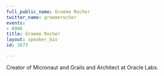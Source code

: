 ```yaml
---
full_public_name: Graeme Rocher
twitter_name: graemerocher
events:
- 6086
title: Graeme Rocher
layout: speaker_bio
id: 2673

---
```

Creator of Micronaut and Grails and Architect at Oracle Labs.